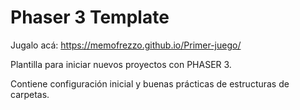 # Phaser 3 Template

Jugalo acá: https://memofrezzo.github.io/Primer-juego/

Plantilla para iniciar nuevos proyectos con PHASER 3.

Contiene configuración inicial y buenas prácticas de estructuras de carpetas.
